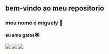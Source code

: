 ## bem-vindo ao meu repositorio  
### meu nome é miguely 🐾
#### eu amo gatos😻
![](https://media1.tenor.com/m/jvsVBSMabc4AAAAC/rose-cat-give-give-rose-to-cat.gif) ![](https://media1.tenor.com/m/nisaHYy8yAYAAAAd/besito-catlove.gif)
![](https://media.tenor.com/5nSKlBlwdkIAAAAi/cat.gif)
